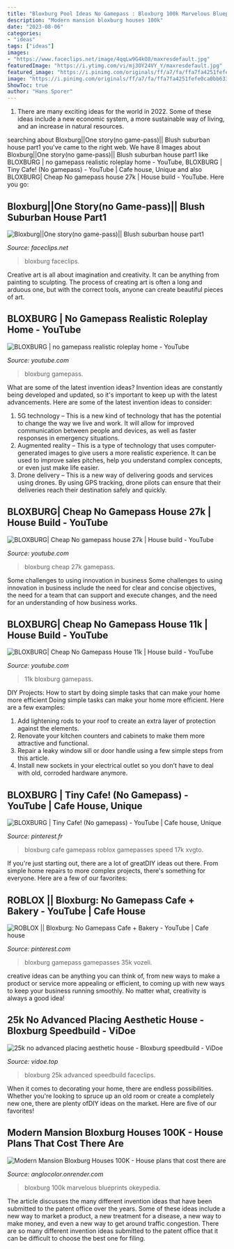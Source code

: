 ```yaml
---
title: "Bloxburg Pool Ideas No Gamepass : Bloxburg 100k Marvelous Blueprints Okeypedia"
description: "Modern mansion bloxburg houses 100k"
date: "2023-08-06"
categories:
- "ideas"
tags: ["ideas"]
images:
- "https://www.faceclips.net/image/4qqLw9G4kO8/maxresdefault.jpg"
featuredImage: "https://i.ytimg.com/vi/mj3OY24VY_Y/maxresdefault.jpg"
featured_image: "https://i.pinimg.com/originals/ff/a7/fa/ffa7fa4251fefe0ca0bb6338df9acb91.jpg"
image: "https://i.pinimg.com/originals/ff/a7/fa/ffa7fa4251fefe0ca0bb6338df9acb91.jpg"
ShowToc: true
author: "Hans Sporer"
---
```



1. There are many exciting ideas for the world in 2022. Some of these ideas include a new economic system, a more sustainable way of living, and an increase in natural resources.

	

		
searching about Bloxburg||One story(no game-pass)|| Blush suburban house part1 you've came to the right web. We have 8 Images about Bloxburg||One story(no game-pass)|| Blush suburban house part1 like BLOXBURG | no gamepass realistic roleplay home - YouTube, BLOXBURG | Tiny Cafe! (No gamepass) - YouTube | Cafe house, Unique and also BLOXBURG| Cheap No gamepass house 27k | House build - YouTube. Here you go:
		
    
## Bloxburg||One Story(no Game-pass)|| Blush Suburban House Part1

<img loading=lazy src="https://www.faceclips.net/image/4qqLw9G4kO8/maxresdefault.jpg" onerror="this.onerror=null;this.src='https://tse3.mm.bing.net/th?id=OIP.rhi95aDOXHcm5fnb88mbgQHaEK&amp;pid=15.1';" alt="Bloxburg||One story(no game-pass)|| Blush suburban house part1">

_Source: faceclips.net_

>bloxburg faceclips. 

	

Creative art is all about imagination and creativity. It can be anything from painting to sculpting. The process of creating art is often a long and arduous one, but with the correct tools, anyone can create beautiful pieces of art.

    
## BLOXBURG | No Gamepass Realistic Roleplay Home - YouTube

<img loading=lazy src="https://i.ytimg.com/vi/mj3OY24VY_Y/maxresdefault.jpg" onerror="this.onerror=null;this.src='https://tse4.mm.bing.net/th?id=OIP.uINQLC-FQn1KZaRoaqs0hAHaEK&amp;pid=15.1';" alt="BLOXBURG | no gamepass realistic roleplay home - YouTube">

_Source: youtube.com_

>bloxburg gamepass. 

	

What are some of the latest invention ideas?
Invention ideas are constantly being developed and updated, so it's important to keep up with the latest advancements. Here are some of the latest invention ideas to consider:
1. 5G technology – This is a new kind of technology that has the potential to change the way we live and work. It will allow for improved communication between people and devices, as well as faster responses in emergency situations.
2. Augmented reality – This is a type of technology that uses computer-generated images to give users a more realistic experience. It can be used to improve sales pitches, help you understand complex concepts, or even just make life easier.
3. Drone delivery – This is a new way of delivering goods and services using drones. By using GPS tracking, drone pilots can ensure that their deliveries reach their destination safely and quickly.

    
## BLOXBURG| Cheap No Gamepass House 27k | House Build - YouTube

<img loading=lazy src="https://i.ytimg.com/vi/iYoxHQOtYPo/maxresdefault.jpg" onerror="this.onerror=null;this.src='https://tse1.mm.bing.net/th?id=OIP.gHg-JgnDimxli1n9yy7mEAHaEK&amp;pid=15.1';" alt="BLOXBURG| Cheap No gamepass house 27k | House build - YouTube">

_Source: youtube.com_

>bloxburg cheap 27k gamepass. 

	

Some challenges to using innovation in business
Some challenges to using innovation in business include the need for clear and concise objectives, the need for a team that can support and execute changes, and the need for an understanding of how business works.

    
## BLOXBURG| Cheap No Gamepass House 11k | House Build - YouTube

<img loading=lazy src="https://i.ytimg.com/vi/W4CKWUljbDI/maxresdefault.jpg" onerror="this.onerror=null;this.src='https://tse2.mm.bing.net/th?id=OIP.FsEYUhCGITSmZJMI9euEcQHaEK&amp;pid=15.1';" alt="BLOXBURG| Cheap No Gamepass House 11k | House build - YouTube">

_Source: youtube.com_

>11k bloxburg gamepass. 

	

DIY Projects: How to start by doing simple tasks that can make your home more efficient
Doing simple tasks can make your home more efficient. Here are a few examples:
1. Add lightening rods to your roof to create an extra layer of protection against the elements.
2. Renovate your kitchen counters and cabinets to make them more attractive and functional.
3. Repair a leaky window sill or door handle using a few simple steps from this article. 
4. Install new sockets in your electrical outlet so you don’t have to deal with old, corroded hardware anymore.

    
## BLOXBURG | Tiny Cafe! (No Gamepass) - YouTube | Cafe House, Unique

<img loading=lazy src="https://i.pinimg.com/originals/ff/a7/fa/ffa7fa4251fefe0ca0bb6338df9acb91.jpg" onerror="this.onerror=null;this.src='https://tse3.mm.bing.net/th?id=OIP.juYC3IutMuLuu4V7mBYHnAHaFj&amp;pid=15.1';" alt="BLOXBURG | Tiny Cafe! (No gamepass) - YouTube | Cafe house, Unique">

_Source: pinterest.fr_

>bloxburg cafe gamepass roblox gamepasses speed 17k xvgto. 

	

If you're just starting out, there are a lot of greatDIY ideas out there. From simple home repairs to more complex projects, there's something for everyone. Here are a few of our favorites: 

    
## ROBLOX || Bloxburg: No Gamepass Cafe + Bakery - YouTube | Cafe House

<img loading=lazy src="https://i.pinimg.com/736x/39/b4/30/39b430996fe5b11fb41be88dba7c2850.jpg" onerror="this.onerror=null;this.src='https://tse1.mm.bing.net/th?id=OIP.1hjdIw-fFYh3V28ovvbCxAHaFj&amp;pid=15.1';" alt="ROBLOX || Bloxburg: No Gamepass Cafe + Bakery - YouTube | Cafe house">

_Source: pinterest.com_

>bloxburg gamepass gamepasses 35k vozeli. 

	

creative ideas can be anything you can think of, from new ways to make a product or service more appealing or efficient, to coming up with new ways to keep your business running smoothly. No matter what, creativity is always a good idea!

    
## 25k No Advanced Placing Aesthetic House - Bloxburg Speedbuild - ViDoe

<img loading=lazy src="https://i.ytimg.com/vi/D7-0OTEMmYM/maxresdefault.jpg" onerror="this.onerror=null;this.src='https://tse4.mm.bing.net/th?id=OIP.YzOZYMDX26c1PRVO_Dm2kQHaEK&amp;pid=15.1';" alt="25k no advanced placing aesthetic house - Bloxburg speedbuild - ViDoe">

_Source: vidoe.top_

>bloxburg 25k advanced speedbuild faceclips. 

	

When it comes to decorating your home, there are endless possibilities. Whether you're looking to spruce up an old room or create a completely new one, there are plenty ofDIY ideas on the market. Here are five of our favorites!

    
## Modern Mansion Bloxburg Houses 100K - House Plans That Cost There Are

<img loading=lazy src="https://inboundmarketingsummit.com/wp-content/uploads/2019/08/image-of-a-modern-mansion.jpg" onerror="this.onerror=null;this.src='https://tse3.mm.bing.net/th?id=OIP.RwGfaVzTuwBvAZEhsiR_oAHaLH&amp;pid=15.1';" alt="Modern Mansion Bloxburg Houses 100K - House plans that cost there are">

_Source: anglocolor.onrender.com_

>bloxburg 100k marvelous blueprints okeypedia. 

	

The article discusses the many different invention ideas that have been submitted to the patent office over the years. Some of these ideas include a new way to market a product, a new treatment for a disease, a new way to make money, and even a new way to get around traffic congestion. There are so many different invention ideas submitted to the patent office that it can be difficult to choose the best one for filing.

